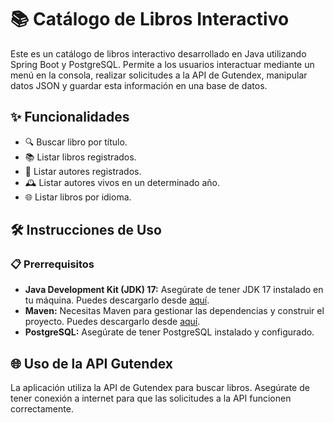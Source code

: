 # 📚 Catálogo de Libros Interactivo

Este es un catálogo de libros interactivo desarrollado en Java utilizando Spring Boot y PostgreSQL. Permite a los usuarios interactuar mediante un menú en la consola, realizar solicitudes a la API de Gutendex, manipular datos JSON y guardar esta información en una base de datos.

## ✨ Funcionalidades

- 🔍 Buscar libro por título.
- 📚 Listar libros registrados.
- 👤 Listar autores registrados.
- 🕰️ Listar autores vivos en un determinado año.
- 🌐 Listar libros por idioma.

## 🛠️ Instrucciones de Uso

### 📋 Prerrequisitos

- **Java Development Kit (JDK) 17:** Asegúrate de tener JDK 17 instalado en tu máquina. Puedes descargarlo desde [aquí](https://www.oracle.com/java/technologies/javase-jdk17-downloads.html).
- **Maven:** Necesitas Maven para gestionar las dependencias y construir el proyecto. Puedes descargarlo desde [aquí](https://maven.apache.org/download.cgi).
- **PostgreSQL:** Asegúrate de tener PostgreSQL instalado y configurado.

## 🌐 Uso de la API Gutendex

La aplicación utiliza la API de Gutendex para buscar libros. Asegúrate de tener conexión a internet para que las solicitudes a la API funcionen correctamente.
